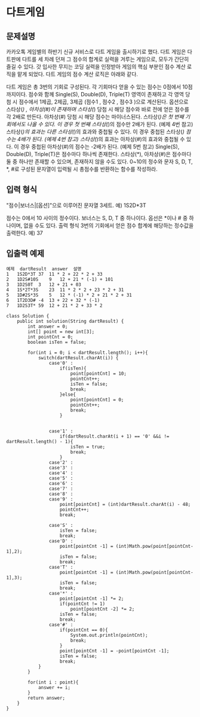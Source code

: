 # 다트게임
## 문제설명
카카오톡 게임별의 하반기 신규 서비스로 다트 게임을 출시하기로 했다. 다트 게임은 다트판에 다트를 세 차례 던져 그 점수의 합계로 실력을 겨루는 게임으로, 모두가 간단히 즐길 수 있다.
갓 입사한 무지는 코딩 실력을 인정받아 게임의 핵심 부분인 점수 계산 로직을 맡게 되었다. 다트 게임의 점수 계산 로직은 아래와 같다.

다트 게임은 총 3번의 기회로 구성된다.
각 기회마다 얻을 수 있는 점수는 0점에서 10점까지이다.
점수와 함께 Single(S), Double(D), Triple(T) 영역이 존재하고 각 영역 당첨 시 점수에서 1제곱, 2제곱, 3제곱 (점수1 , 점수2 , 점수3 )으로 계산된다.
옵션으로 스타상(*) , 아차상(#)이 존재하며 스타상(*) 당첨 시 해당 점수와 바로 전에 얻은 점수를 각 2배로 만든다. 아차상(#) 당첨 시 해당 점수는 마이너스된다.
스타상(*)은 첫 번째 기회에서도 나올 수 있다. 이 경우 첫 번째 스타상(*)의 점수만 2배가 된다. (예제 4번 참고)
스타상(*)의 효과는 다른 스타상(*)의 효과와 중첩될 수 있다. 이 경우 중첩된 스타상(*) 점수는 4배가 된다. (예제 4번 참고)
스타상(*)의 효과는 아차상(#)의 효과와 중첩될 수 있다. 이 경우 중첩된 아차상(#)의 점수는 -2배가 된다. (예제 5번 참고)
Single(S), Double(D), Triple(T)은 점수마다 하나씩 존재한다.
스타상(*), 아차상(#)은 점수마다 둘 중 하나만 존재할 수 있으며, 존재하지 않을 수도 있다.
0~10의 정수와 문자 S, D, T, *, #로 구성된 문자열이 입력될 시 총점수를 반환하는 함수를 작성하라.

## 입력 형식
"점수|보너스|[옵션]"으로 이루어진 문자열 3세트.
예) 1S2D*3T

점수는 0에서 10 사이의 정수이다.
보너스는 S, D, T 중 하나이다.
옵선은 *이나 # 중 하나이며, 없을 수도 있다.
출력 형식
3번의 기회에서 얻은 점수 합계에 해당하는 정수값을 출력한다.
예) 37

## 입출력 예제

```
예제	dartResult	answer	설명
1	1S2D*3T	37	11 * 2 + 22 * 2 + 33
2	1D2S#10S	9	12 + 21 * (-1) + 101
3	1D2S0T	3	12 + 21 + 03
4	1S*2T*3S	23	11 * 2 * 2 + 23 * 2 + 31
5	1D#2S*3S	5	12 * (-1) * 2 + 21 * 2 + 31
6	1T2D3D#	-4	13 + 22 + 32 * (-1)
7	1D2S3T*	59	12 + 21 * 2 + 33 * 2
```

```
class Solution {
    public int solution(String dartResult) {
        int answer = 0;
        int[] point = new int[3];
        int pointCnt = 0;
        boolean isTen = false;
        
        for(int i = 0; i < dartResult.length(); i++){
            switch(dartResult.charAt(i)) {
                case'0' :
                    if(isTen){
                        point[pointCnt] = 10;
                        pointCnt++;
                        isTen = false;
                        break;
                    }else{
                        point[pointCnt] = 0;
                        pointCnt++;
                        break;
                    }
                    
                    
                case'1' :
                    if(dartResult.charAt(i + 1) == '0' &&i != dartResult.length() - 1){
                        isTen = true;
                        break;
                    }
                case'2' :
                case'3' :
                case'4' :
                case'5' :
                case'6' :
                case'7' :
                case'8' :
                case'9' :
                    point[pointCnt] = (int)dartResult.charAt(i) - 48;
                    pointCnt++;
                    break;
                    
                case'S' :
                    isTen = false;
                    break;
                case'D' :
                    point[pointCnt -1] = (int)Math.pow(point[pointCnt-1],2); 
                    isTen = false;
                    break;
                case'T' :
                    point[pointCnt -1] = (int)Math.pow(point[pointCnt-1],3); 
                    isTen = false;
                    break;
                case'*' :
                    point[pointCnt -1] *= 2;
                    if(pointCnt != 1)
                        point[pointCnt -2] *= 2;
                    isTen = false;
                    break;
                case'#' :
                    if(pointCnt == 0){
                        System.out.println(pointCnt);
                        break;
                    }
                    point[pointCnt -1] = -point[pointCnt -1];
                    isTen = false;
                    break;
            }
        }
        
        for(int i : point){
            answer += i;
        }
        return answer;
    }
}
```

